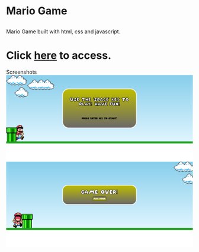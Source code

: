 # Mario Game

##

 Mario Game built with html, css and javascript.

##

# Click <a href="https://nathanfabio.github.io/mario-game/">here</a> to access.

Screenshots
<img src="screenshot-mario01.png" alt="Screenshot">
<img src="screenshot-mario02.png" alt="Screenshot">

##